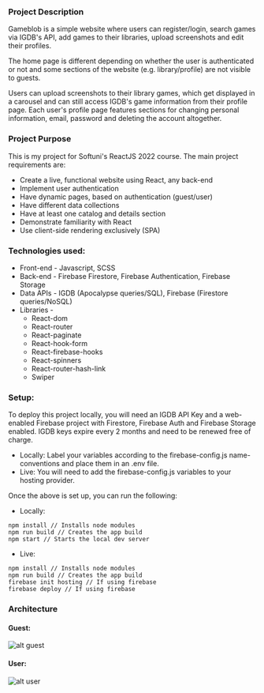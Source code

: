 ### Project Description
Gameblob is a simple website where users can register/login, search games via IGDB's API, add games to their libraries, upload screenshots and edit their profiles.

The home page is different depending on whether the user is authenticated or not and some sections of the website (e.g. library/profile) are not visible to guests.

Users can upload screenshots to their library games, which get displayed in a carousel and can still access IGDB's game information from their profile page. Each user's profile page features sections for changing personal information, email, password and deleting the account altogether.

### Project Purpose
This is my project for Softuni's ReactJS 2022 course. The main project requirements are:
* Create a live, functional website using React, any back-end
* Implement user authentication
* Have dynamic pages, based on authentication (guest/user)
* Have different data collections
* Have at least one catalog and details section
* Demonstrate familiarity with React
* Use client-side rendering exclusively (SPA)

###  Technologies used:
* Front-end - Javascript, SCSS
* Back-end - Firebase Firestore, Firebase Authentication, Firebase Storage
* Data APIs - IGDB (Apocalypse queries/SQL), Firebase (Firestore queries/NoSQL)
* Libraries - 
	* React-dom
	* React-router
	* React-paginate
	* React-hook-form
	* React-firebase-hooks
	* React-spinners
	* React-router-hash-link
	* Swiper

### Setup:
To deploy this project locally, you will need an IGDB API Key and a web-enabled Firebase project with Firestore, Firebase Auth and Firebase Storage enabled. IGDB keys expire every 2 months and need to be renewed free of charge.
* Locally: Label your variables according to the firebase-config.js name-conventions and place them in an .env file. 
* Live: You will need to add the firebase-config.js variables to your hosting provider. 

Once the above is set up, you can run the following:
* Locally:
```
npm install // Installs node modules
npm run build // Creates the app build
npm start // Starts the local dev server
```
* Live:
```
npm install // Installs node modules
npm run build // Creates the app build
firebase init hosting // If using firebase
firebase deploy // If using firebase
```

### Architecture
#### Guest:
![alt guest](https://github.com/EmilAvramov/react-defense-project/GuestArchitecture.png)
#### User:
![alt user](https://github.com/EmilAvramov/react-defense-project/UserArchitecture.png)
